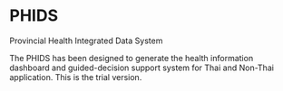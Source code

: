 # PHIDS
 Provincial Health Integrated Data System 

The PHIDS has been designed to generate the health information dashboard and guided-decision support system for Thai and Non-Thai application.
This is the trial version.
